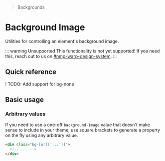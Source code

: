 > Backgrounds

# Background Image

Utilities for controlling an element's background image.

::: warning Unsupported
This functionality is not yet supported! If you need this, reach out to us on [#nmp-warp-design-system](https://sch-chat.slack.com/archives/C04P0GYTHPV).
:::

## Quick reference

<qr-table />

! TODO: Add support for bg-none

## Basic usage

### Arbitrary values
If you need to use a one-off `background-image` value that doesn't make sense to include in your theme, use square brackets to generate a property on the fly using any arbitrary value.

```html
<div class="bg-[url('...')]">
  <!-- ... -->
</div>
```

